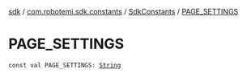 [sdk](../../index.md) / [com.robotemi.sdk.constants](../index.md) / [SdkConstants](index.md) / [PAGE_SETTINGS](./-p-a-g-e_-s-e-t-t-i-n-g-s.md)

# PAGE_SETTINGS

`const val PAGE_SETTINGS: `[`String`](https://kotlinlang.org/api/latest/jvm/stdlib/kotlin/-string/index.html)